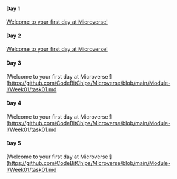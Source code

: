 #### Day 1
[Welcome to your first day at Microverse!](https://github.com/CodeBitChips/Microverse/blob/main/Module-I/Week01/task01.md)

#### Day 2
[Welcome to your first day at Microverse!](https://github.com/CodeBitChips/Microverse/blob/main/Module-I/Week01/task01.md)

#### Day 3
[Welcome to your first day at Microverse!](https://github.com/CodeBitChips/Microverse/blob/main/Module-I/Week01/task01.md

#### Day 4
[Welcome to your first day at Microverse!](https://github.com/CodeBitChips/Microverse/blob/main/Module-I/Week01/task01.md

#### Day 5
[Welcome to your first day at Microverse!](https://github.com/CodeBitChips/Microverse/blob/main/Module-I/Week01/task01.md